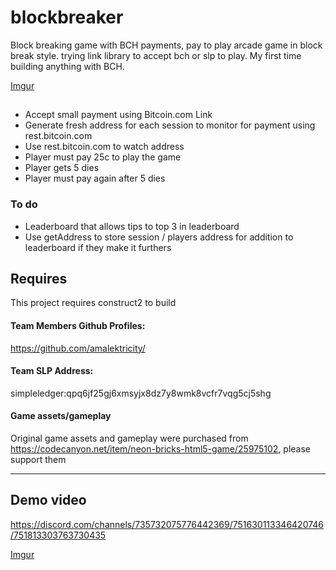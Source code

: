 # blockbreaker
Block breaking game with BCH payments, pay to play arcade game in block break style. trying link library to accept bch or slp to play. My first time building anything with BCH.


[Imgur](https://imgur.com/IHOgaUq)


##

- Accept small payment using Bitcoin.com Link
- Generate fresh address for each session to monitor for payment using rest.bitcoin.com
- Use rest.bitcoin.com to watch address
- Player must pay 25c to play the game 
- Player gets 5 dies 
- Player must pay again after 5 dies

### To do
- Leaderboard that allows tips to top 3 in leaderboard
- Use getAddress to store session / players address for addition to leaderboard if they make it furthers 

## Requires
This project requires construct2 to build

#### Team Members Github Profiles: 
https://github.com/amalektricity/

#### Team SLP Address: 
simpleledger:qpq6jf25gj6xmsyjx8dz7y8wmk8vcfr7vqg5cj5shg

#### Game assets/gameplay
Original game assets and gameplay were purchased from https://codecanyon.net/item/neon-bricks-html5-game/25975102, please support them 


------------


## Demo video

https://discord.com/channels/735732075776442369/751630113346420746/751813303763730435


[Imgur](https://imgur.com/xEeH164)


